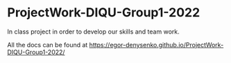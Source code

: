 # ProjectWork-DIQU-Group1-2022
In class project in order to develop our skills and team work.

All the docs can be found at https://egor-denysenko.github.io/ProjectWork-DIQU-Group1-2022/

